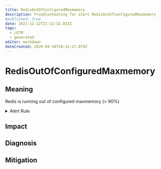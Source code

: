 ```yaml
---
title: RedisOutOfConfiguredMaxmemory
description: Troubleshooting for alert RedisOutOfConfiguredMaxmemory
#published: true
date: 2023-12-12T21:12:32.022Z
tags: 
  - LGTM
  - generated
editor: markdown
dateCreated: 2020-04-10T18:32:27.079Z
---
```


# RedisOutOfConfiguredMaxmemory

## Meaning
[//]: # "Short paragraph that explains what the alert means"
Redis is running out of configured maxmemory (> 90%)

<details>
  <summary>Alert Rule</summary>

{{% rule "redis/oliver006-redis-exporter.yml" "RedisOutOfConfiguredMaxmemory" %}}

<!-- Rule when generated

```yaml
alert: RedisOutOfConfiguredMaxmemory
expr: redis_memory_used_bytes / redis_memory_max_bytes * 100 > 90 and on(instance) redis_memory_max_bytes > 0
for: 2m
labels:
    severity: warning
annotations:
    summary: Redis out of configured maxmemory (instance {{ $labels.instance }})
    description: |-
        Redis is running out of configured maxmemory (> 90%)
          VALUE = {{ $value }}
          LABELS = {{ $labels }}
    runbook: https://github.com/srerun/prometheus-alerts/blob/main/content/runbooks/oliver006-redis-exporter/RedisOutOfConfiguredMaxmemory.md

```

-->

</details>


## Impact
[//]: # "What could / will happen if the alert is not addressed"



## Diagnosis
[//]: # "Steps to take to identify the cause of the problem"



## Mitigation
[//]: # "The steps necessary to resolve the alert"
